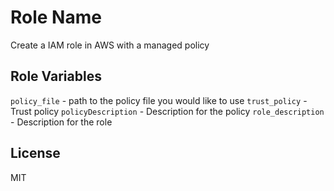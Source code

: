 Role Name
=========

Create a IAM role in AWS with a managed policy

Role Variables
--------------

`policy_file` - path to the policy file you would like to use
`trust_policy` - Trust policy
`policyDescription` - Description for the policy
`role_description` - Description for the role

License
-------

MIT
